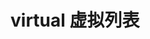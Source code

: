 <script setup>
import demo1 from './demo.vue'
</script>

# virtual 虚拟列表

<preview comp-name="virtual" demo-name="demo">
  <demo1/>
</preview>
